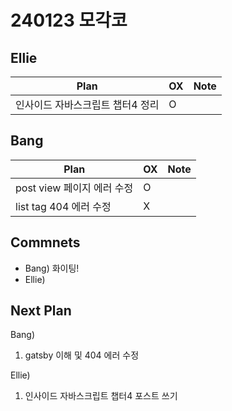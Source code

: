 # 240123 모각코

## Ellie

| Plan 	| OX 	| Note 	|
|------	|----	|------	|
| 인사이드 자바스크립트 챕터4 정리 |  O |      	|


## Bang

| Plan 	| OX 	| Note 	|
|------	|----	|------	|
| post view 페이지 에러 수정  |  O  |      |
| list tag 404 에러 수정  |  X  |      |



## Commnets

 - Bang) 화이팅!
 - Ellie) 
 
## Next Plan
 Bang)
 1. gatsby 이해 및 404 에러 수정

 Ellie)
 1. 인사이드 자바스크립트 챕터4 포스트 쓰기
